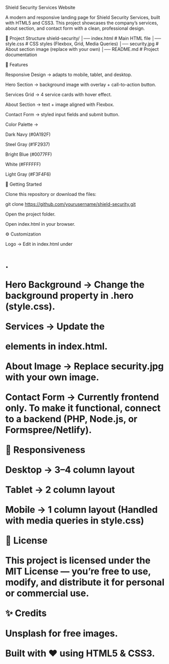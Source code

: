 Shield Security Services Website

A modern and responsive landing page for Shield Security Services, built with HTML5 and CSS3.
This project showcases the company’s services, about section, and contact form with a clean, professional design.

📂 Project Structure
shield-security/
│── index.html       # Main HTML file
│── style.css        # CSS styles (Flexbox, Grid, Media Queries)
│── security.jpg     # About section image (replace with your own)
│── README.md        # Project documentation

🎨 Features

Responsive Design → adapts to mobile, tablet, and desktop.

Hero Section → background image with overlay + call-to-action button.

Services Grid → 4 service cards with hover effect.

About Section → text + image aligned with Flexbox.

Contact Form → styled input fields and submit button.

Color Palette →

Dark Navy (#0A192F)

Steel Gray (#1F2937)

Bright Blue (#0077FF)

White (#FFFFFF)

Light Gray (#F3F4F6)

🚀 Getting Started

Clone this repository or download the files:

git clone https://github.com/yourusername/shield-security.git


Open the project folder.

Open index.html in your browser.

⚙️ Customization

Logo → Edit in index.html under <h1 class="logo">.

Hero Background → Change the background property in .hero (style.css).

Services → Update the <div class="card"> elements in index.html.

About Image → Replace security.jpg with your own image.

Contact Form → Currently frontend only. To make it functional, connect to a backend (PHP, Node.js, or Formspree/Netlify).

📱 Responsiveness

Desktop → 3–4 column layout

Tablet → 2 column layout

Mobile → 1 column layout
(Handled with media queries in style.css)

📜 License

This project is licensed under the MIT License — you’re free to use, modify, and distribute it for personal or commercial use.

✨ Credits

Unsplash for free images.

Built with ❤️ using HTML5 & CSS3.